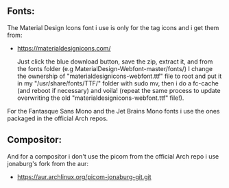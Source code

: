 Fonts:
------

  The Material Design Icons font i use is only for the tag icons and i get them from:
  - https://materialdesignicons.com/
  
    Just click the blue download button, save the zip, extract it, and from the fonts folder (e.g MaterialDesign-Webfont-master/fonts/)
    I change the ownership of "materialdesignicons-webfont.ttf" file to root and put it in my "/usr/share/fonts/TTF/" folder with sudo mv,
    then i do a fc-cache (and reboot if necessary) and voila!
    (repeat the same process to update overwriting the old "materialdesignicons-webfont.ttf" file!).
  
  For the Fantasque Sans Mono and the Jet Brains Mono fonts i use the ones packaged in the official Arch repos.

Compositor:
-----------
  
  And for a compositor i don't use the picom from the official Arch repo i use jonaburg's fork from the aur:
  - https://aur.archlinux.org/picom-jonaburg-git.git

